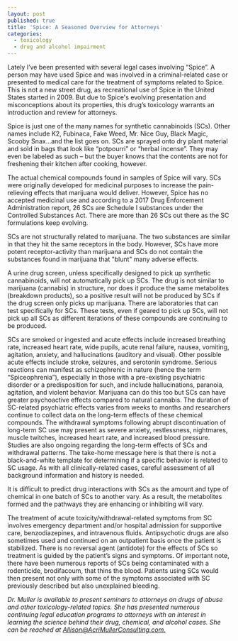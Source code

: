 ```yaml
---
layout: post
published: true
title: 'Spice: A Seasoned Overview for Attorneys'
categories:
  - toxicology
  - drug and alcohol impairment
---
```


Lately I’ve been presented with several legal cases involving “Spice”. A person may have used Spice and was involved in a criminal-related case or presented to medical care for the treatment of symptoms related to Spice. This is not a new street drug, as recreational use of Spice in the United States started in 2009. But due to Spice's evolving presentation and misconceptions about its properties, this drug’s toxicology warrants an introduction and review for attorneys.

Spice is just one of the many names for synthetic cannabinoids (SCs). Other names include K2, Fubinaca, Fake Weed, Mr. Nice Guy, Black Magic, Scooby Snax…and the list goes on. SCs are sprayed onto dry plant material and sold in bags that look like “potpourri” or “herbal incense”. They may even be labeled as such – but the buyer knows that the contents are not for freshening their kitchen after cooking, however.

The actual chemical compounds found in samples of Spice will vary. SCs were originally developed for medicinal purposes to increase the pain-relieving effects that marijuana would deliver. However, Spice has no accepted medicinal use and according to a 2017 Drug Enforcement Administration report, 26 SCs are Schedule I substances under the Controlled Substances Act. There are more than 26 SCs out there as the SC formulations keep evolving.

SCs are not structurally related to marijuana. The two substances are similar in that they hit the same receptors in the body. However, SCs have more potent receptor-activity than marijuana and SCs do not contain the substances found in marijuana that "blunt" many adverse effects.

A urine drug screen, unless specifically designed to pick up synthetic cannabinoids, will not automatically pick up SCs. The drug is not similar to marijuana (cannabis) in structure, nor does it produce the same metabolites (breakdown products), so a positive result will not be produced by SCs if the drug screen only picks up marijuana. There are laboratories that can test specifically for SCs. These tests, even if geared to pick up SCs, will not pick up all SCs as different iterations of these compounds are continuing to be produced.

SCs are smoked or ingested and acute effects include increased breathing rate, increased heart rate, wide pupils, acute renal failure, nausea, vomiting, agitation, anxiety, and hallucinations (auditory and visual). Other possible acute effects include stroke, seizures, and serotonin syndrome. Serious reactions can manifest as schizophrenic in nature (hence the term “Spiceophrenia”), especially in those with a pre-existing psychiatric disorder or a predisposition for such, and include hallucinations, paranoia, agitation, and violent behavior. Marijuana can do this too but SCs can have greater psychoactive effects compared to natural cannabis. The duration of SC-related psychiatric effects varies from weeks to months and researchers continue to collect data on the long-term effects of these chemical compounds. The withdrawal symptoms following abrupt discontinuation of long-term SC use may present as severe anxiety, restlessness, nightmares, muscle twitches, increased heart rate, and increased blood pressure. Studies are also ongoing regarding the long-term effects of SCs and withdrawal patterns. The take-home message here is that there is not a black-and-white template for determining if a specific behavior is related to SC usage. As with all clinically-related cases, careful assessment of all background information and history is needed.

It is difficult to predict drug interactions with SCs as the amount and type of chemical in one batch of SCs to another vary. As a result, the metabolites formed and the pathways they are enhancing or inhibiting will vary.

The treatment of acute toxicity/withdrawal-related symptoms from SC involves emergency department and/or hospital admission for supportive care, benzodiazepines, and intravenous fluids. Antipsychotic drugs are also sometimes used and continued on an outpatient basis once the patient is stabilized. There is no reversal agent (antidote) for the effects of SCs so treatment is guided by the patient’s signs and symptoms. Of important note, there have been numerous reports of SCs being contaminated with a rodenticide, brodifacoum, that thins the blood. Patients using SCs would then present not only with some of the symptoms associated with SC previously described but also unexplained bleeding.

*Dr. Muller is available to present seminars to attorneys on drugs of abuse and other toxicology-related topics. She has presented numerous continuing legal education programs to attorneys with an interest in learning the science behind their drug, chemical, and alcohol cases. She can be reached at [Allison@AcriMullerConsulting.com.](mailto:Allison@AcriMullerConsulting.com)*